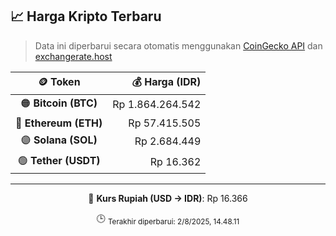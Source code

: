 

<!-- HARGA_KRIPTO -->
## 📈 Harga Kripto Terbaru

> Data ini diperbarui secara otomatis menggunakan [CoinGecko API](https://www.coingecko.com/) dan [exchangerate.host](https://exchangerate.host/)

<div align="center">

| 🪙 Token | 💰 Harga (IDR) |
|:------:|---------------:|
| 🟠 **Bitcoin (BTC)**   | Rp 1.864.264.542 |
| 🔵 **Ethereum (ETH)**  | Rp 57.415.505 |
| 🟣 **Solana (SOL)**    | Rp 2.684.449 |
| 🟢 **Tether (USDT)**   | Rp 16.362 |

---

💱 **Kurs Rupiah (USD → IDR)**: Rp 16.366

🕒 <sub>Terakhir diperbarui: 2/8/2025, 14.48.11</sub>

</div>
<!-- /HARGA_KRIPTO -->